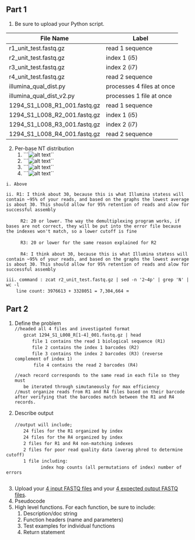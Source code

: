 
## Part 1
1. Be sure to upload your Python script.


File Name   |   Label 
|---|---|
| r1_unit_test.fastq.gz | read 1 sequence |
| r2_unit_test.fastq.gz | index 1 (i5) |
| r3_unit_test.fastq.gz | index 2 (i7) |
| r4_unit_test.fastq.gz | read 2 sequence |
| illumina_qual_dist.py | processes 4 files at once |
| illumina_qual_dist_v2.py | processes 1 file at once |
| 1294_S1_L008_R1_001.fastq.gz | read 1 sequence | 
| 1294_S1_L008_R2_001.fastq.gz | index 1 (i5) |
| 1294_S1_L008_R3_001.fastq.gz | index 2 (i7) |
| 1294_S1_L008_R4_001.fastq.gz | read 2 sequence |

2. Per-base NT distribution
    1. ```![alt text](R1_quality_dist.png "Title")``
    2. ```![alt text](R2_quality_dist.png "Title")``
    3. ```![alt text](R3_quality_dist.png "Title")``
    4. ```![alt text](R4_quality_dist.png "Title")``

```i. Above```

```ii. R1: I think about 30, because this is what Illumina statess will contain ~95% of your reads, and based on the graphs the lowest average is about 30. This should allow for 95% retention of reads and alow for successful assembly ```

&nbsp;&nbsp;&nbsp;&nbsp;&nbsp;&nbsp;&nbsp;&nbsp;&nbsp;&nbsp;```R2: 20 or lower. The way the demultiplexing program works, if bases are not correct, they will be put into the error file because the indexes won't match, so a lower cutoff is fine```

&nbsp;&nbsp;&nbsp;&nbsp;&nbsp;&nbsp;&nbsp;&nbsp;&nbsp;&nbsp;```R3: 20 or lower for the same reason explained for R2```

&nbsp;&nbsp;&nbsp;&nbsp;&nbsp;&nbsp;&nbsp;&nbsp;&nbsp;&nbsp;```R4: I think about 30, because this is what Illumina statess will contain ~95% of your reads, and based on the graphs the lowest average is about 30. This should allow for 95% retention of reads and alow for successful assembly```

```iii. command : zcat r2_unit_test.fastq.gz | sed -n '2~4p' | grep 'N' | wc -l```\
&nbsp;&nbsp;&nbsp;&nbsp;&nbsp;&nbsp;&nbsp;```line count: 3976613 + 3328051 = 7,304,664 ```\=

## Part 2
1. Define the problem\
    ```//headed all 4 files and investigated format ```\
       &nbsp;&nbsp;&nbsp;&nbsp;&nbsp;&nbsp;```gzcat 1294_S1_L008_R[1-4]_001.fastq.gz | head```\
            &nbsp;&nbsp;&nbsp;&nbsp;&nbsp;&nbsp;&nbsp;&nbsp;&nbsp;&nbsp;&nbsp;&nbsp;```file 1 contains the read 1 biological sequence (R1)```\
            &nbsp;&nbsp;&nbsp;&nbsp;&nbsp;&nbsp;&nbsp;&nbsp;&nbsp;&nbsp;&nbsp;&nbsp;```file 2 contains the index 1 barcodes (R2)```\
            &nbsp;&nbsp;&nbsp;&nbsp;&nbsp;&nbsp;&nbsp;&nbsp;&nbsp;&nbsp;&nbsp;&nbsp;```file 3 contains the index 2 barcodes (R3) (reverse complement of index 1)```\
           &nbsp;&nbsp;&nbsp;&nbsp;&nbsp;&nbsp;&nbsp;&nbsp;&nbsp;&nbsp;&nbsp;&nbsp; ```file 4 contains the read 2 barcodes (R4)```
            
    ```//each record corresponds to the same read in each file so they must ```\
        &nbsp;&nbsp;&nbsp;&nbsp;&nbsp;&nbsp;```be iterated through simutaneously for max efficiency```\
    ```//must organize reads from R1 and R4 files based on their barcode after verifying that the barcodes match between the R1 and R4 records.```

2. Describe output

&nbsp;&nbsp;&nbsp;&nbsp;&nbsp;&nbsp;```//output will include;```\
        &nbsp;&nbsp;&nbsp;&nbsp;&nbsp;&nbsp;&nbsp;&nbsp;&nbsp;&nbsp;&nbsp;&nbsp;```24 files for the R1 organized by index```\
        &nbsp;&nbsp;&nbsp;&nbsp;&nbsp;&nbsp;&nbsp;&nbsp;&nbsp;&nbsp;&nbsp;&nbsp;```24 files for the R4 organized by index```\
        &nbsp;&nbsp;&nbsp;&nbsp;&nbsp;&nbsp;&nbsp;&nbsp;&nbsp;&nbsp;&nbsp;&nbsp;```2 files for R1 and R4 non-matching indexes``` \
        &nbsp;&nbsp;&nbsp;&nbsp;&nbsp;&nbsp;&nbsp;&nbsp;&nbsp;&nbsp;&nbsp;&nbsp;```2 files for poor read quality data (averag phred to determine cutoff)```\
        &nbsp;&nbsp;&nbsp;&nbsp;&nbsp;&nbsp;&nbsp;&nbsp;&nbsp;&nbsp;&nbsp;&nbsp;```1 file including: ```\
            &nbsp;&nbsp;&nbsp;&nbsp;&nbsp;&nbsp;&nbsp;&nbsp;&nbsp;&nbsp;&nbsp;&nbsp;&nbsp;&nbsp;&nbsp;&nbsp;&nbsp;&nbsp;&nbsp;&nbsp;&nbsp;&nbsp;&nbsp;&nbsp;```index hop counts (all permutations of index) number of errors```\
``` ```
                        

3. Upload your [4 input FASTQ files](../TEST-input_FASTQ) and your [4 expected output FASTQ files](../TEST-output_FASTQ).
4. Pseudocode
5. High level functions. For each function, be sure to include:
    1. Description/doc string
    2. Function headers (name and parameters)
    3. Test examples for individual functions
    4. Return statement
